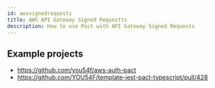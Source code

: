 ```yaml
---
id: awssignedrequests
title: AWS API Gateway Signed Requestts
description: How to use Pact with API Gateway Signed Requests
---
```


## Example projects

* https://github.com/you54f/aws-auth-pact
* https://github.com/YOU54F/template-jest-pact-typescript/pull/428